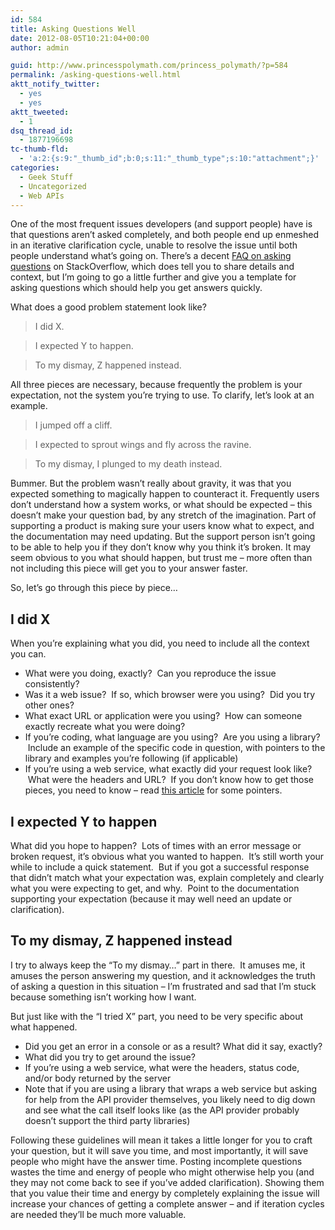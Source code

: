 ```yaml
---
id: 584
title: Asking Questions Well
date: 2012-08-05T10:21:04+00:00
author: admin

guid: http://www.princesspolymath.com/princess_polymath/?p=584
permalink: /asking-questions-well.html
aktt_notify_twitter:
  - yes
  - yes
aktt_tweeted:
  - 1
dsq_thread_id:
  - 1877196698
tc-thumb-fld:
  - 'a:2:{s:9:"_thumb_id";b:0;s:11:"_thumb_type";s:10:"attachment";}'
categories:
  - Geek Stuff
  - Uncategorized
  - Web APIs
---
```

One of the most frequent issues developers (and support people) have is that questions aren&#8217;t asked completely, and both people end up enmeshed in an iterative clarification cycle, unable to resolve the issue until both people understand what&#8217;s going on. There&#8217;s a decent [FAQ on asking questions](http://stackoverflow.com/questions/how-to-ask) on StackOverflow, which does tell you to share details and context, but I&#8217;m going to go a little further and give you a template for asking questions which should help you get answers quickly.

What does a good problem statement look like?

> I did X.
  
> I expected Y to happen.
  
> To my dismay, Z happened instead.

All three pieces are necessary, because frequently the problem is your expectation, not the system you&#8217;re trying to use. To clarify, let&#8217;s look at an example.

> I jumped off a cliff.
  
> I expected to sprout wings and fly across the ravine.
  
> To my dismay, I plunged to my death instead.

Bummer. But the problem wasn&#8217;t really about gravity, it was that you expected something to magically happen to counteract it. Frequently users don&#8217;t understand how a system works, or what should be expected &#8211; this doesn&#8217;t make your question bad, by any stretch of the imagination. Part of supporting a product is making sure your users know what to expect, and the documentation may need updating. But the support person isn&#8217;t going to be able to help you if they don&#8217;t know why you think it&#8217;s broken. It may seem obvious to you what should happen, but trust me &#8211; more often than not including this piece will get you to your answer faster.

So, let&#8217;s go through this piece by piece&#8230;

## I did X

When you&#8217;re explaining what you did, you need to include all the context you can.

  * What were you doing, exactly?  Can you reproduce the issue consistently?
  * Was it a web issue?  If so, which browser were you using?  Did you try other ones?
  * What exact URL or application were you using?  How can someone exactly recreate what you were doing?
  * If you&#8217;re coding, what language are you using?  Are you using a library?  Include an example of the specific code in question, with pointers to the library and examples you&#8217;re following (if applicable)
  * If you&#8217;re using a web service, what exactly did your request look like?  What were the headers and URL?  If you don&#8217;t know how to get those pieces, you need to know &#8211; read [this article](https://developer.linkedin.com/documents/debugging-api-calls) for some pointers.

## I expected Y to happen

What did you hope to happen?  Lots of times with an error message or broken request, it&#8217;s obvious what you wanted to happen.  It&#8217;s still worth your while to include a quick statement.  But if you got a successful response that didn&#8217;t match what your expectation was, explain completely and clearly what you were expecting to get, and why.  Point to the documentation supporting your expectation (because it may well need an update or clarification).

## To my dismay, Z happened instead

I try to always keep the &#8220;To my dismay&#8230;&#8221; part in there.  It amuses me, it amuses the person answering my question, and it acknowledges the truth of asking a question in this situation &#8211; I&#8217;m frustrated and sad that I&#8217;m stuck because something isn&#8217;t working how I want.

But just like with the &#8220;I tried X&#8221; part, you need to be very specific about what happened.

  * Did you get an error in a console or as a result? What did it say, exactly?
  * What did you try to get around the issue?
  * If you&#8217;re using a web service, what were the headers, status code, and/or body returned by the server
  * Note that if you are using a library that wraps a web service but asking for help from the API provider themselves, you likely need to dig down and see what the call itself looks like (as the API provider probably doesn&#8217;t support the third party libraries)

Following these guidelines will mean it takes a little longer for you to craft your question, but it will save you time, and most importantly, it will save people who might have the answer time. Posting incomplete questions wastes the time and energy of people who might otherwise help you (and they may not come back to see if you&#8217;ve added clarification). Showing them that you value their time and energy by completely explaining the issue will increase your chances of getting a complete answer &#8211; and if iteration cycles are needed they&#8217;ll be much more valuable.